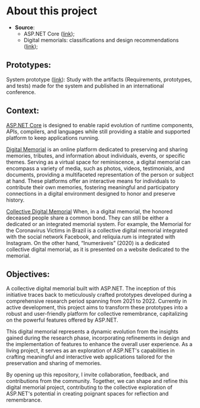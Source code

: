 # About this project

- **Source**:
  - ASP.NET Core ([link](https://dotnet.microsoft.com/apps/aspnet));
  - Digital memorials: classifications and design recommendations ([link](https://sol.sbc.org.br/journals/index.php/jis/article/view/2567));
 
## **Prototypes:**
System prototype ([link](https://dl.acm.org/doi/10.1145/3658271.3658301)): Study with the artifacts (Requirements, prototypes, and tests) made for the system and published in an international conference.

## **Context:**
[ASP.NET Core](https://dotnet.microsoft.com/apps/aspnet) is designed to enable rapid evolution of runtime components, APIs, compilers, and languages while still providing a stable and supported platform to keep applications running.

[Digital Memorial](https://sol.sbc.org.br/journals/index.php/jis/article/view/2567) is an online platform dedicated to preserving and sharing memories, tributes, and information about individuals, events, or specific themes. Serving as a virtual space for reminiscence, a digital memorial can encompass a variety of media, such as photos, videos, testimonials, and documents, providing a multifaceted representation of the person or subject at hand. These platforms offer an interactive means for individuals to contribute their own memories, fostering meaningful and participatory connections in a digital environment designed to honor and preserve history.

[Collective Digital Memorial](https://sol.sbc.org.br/journals/index.php/jis/article/view/2567) When, in a digital memorial, the honored deceased people share a common bond. They can still be either a dedicated or an integrated memorial system. For example, the Memorial for the Coronavirus Victims in Brazil is a collective digital memorial integrated with the social network Facebook, and relíquia.rum is integrated with Instagram. On the other hand, “Inumeráveis” (2020) is a dedicated collective digital memorial, as it is presented on a website dedicated to the memorial.


## **Objectives:**
A collective digital memorial built with ASP.NET. The inception of this initiative traces back to meticulously crafted prototypes developed during a comprehensive research period spanning from 2021 to 2022. Currently in active development, this project aims to transform these prototypes into a robust and user-friendly platform for collective remembrance, capitalizing on the powerful features offered by ASP.NET.

This digital memorial represents a dynamic evolution from the insights gained during the research phase, incorporating refinements in design and the implementation of features to enhance the overall user experience. As a living project, it serves as an exploration of ASP.NET's capabilities in crafting meaningful and interactive web applications tailored for the preservation and sharing of memories.

By opening up this repository, I invite collaboration, feedback, and contributions from the community. Together, we can shape and refine this digital memorial project, contributing to the collective exploration of ASP.NET's potential in creating poignant spaces for reflection and remembrance.

